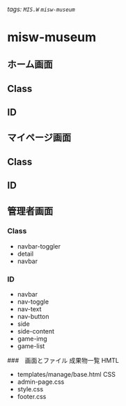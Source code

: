 ###### tags: `MIS.W` `misw-museum`

# misw-museum

## ホーム画面

## Class

## ID

## マイページ画面
## Class

## ID

## 管理者画面
### Class
- navbar-toggler
- detail
- navbar

### ID
- navbar
- nav-toggle
- nav-text
- nav-button
- side
- side-content
- game-img
- game-list

###　画面とファイル
成果物一覧
HMTL
- templates/manage/base.html
CSS
- admin-page.css
- style.css
- footer.css

